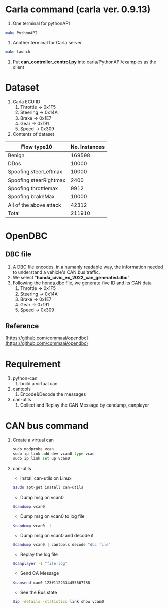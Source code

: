 # Carla command (carla ver. 0.9.13)

1. One terminal for pythonAPI

```bash
make PythonAPI
```

1. Another terminal for Carla server

```bash
make launch
```

1. Put **can_controller_control.py** into  carla/PythonAPI/examples as the client

# Dataset

1. Carla ECU ID
    1. Throttle → 0x1F5
    2. Steering → 0x14A
    3. Brake → 0x1E7
    4. Gear → 0x191 
    5. Speed → 0x309 
2. Contents of dataset

| Flow type10 | No. Instances |
| --- | --- |
| Benign | 169598 |
| DDos | 10000 |
| Spoofing steerLeftmax | 10000 |
| Spoofing steerRightmax | 2400 |
| Spoofing throttlemax | 9912 |
| Spoofing brakeMax | 10000 |
| All of the above attack | 42312 |
| Total | 211910 |

# OpenDBC

## DBC file

1. A DBC file encodes, in a humanly readable way, the information needed to understand a vehicle's CAN bus traffic.
2. We select “**honda_civic_ex_2022_can_generated.dbc**”
3. Following the honda.dbc file, we generate five ID and its CAN data
    1. Throttle → 0x1F5 
    2. Steering → 0x14A 
    3. Brake → 0x1E7
    4. Gear → 0x191 
    5. Speed → 0x309 

## Reference

[https://github.com/commaai/opendbc](https://github.com/commaai/opendbc)

# Requirement

1. python-can
    1. build a virtual can
2. cantools
    1. Encode&Decode the messages
3. can-utils
    1. Collect and Replay the CAN Message by candump, canplayer

# CAN bus command

1. Create a virtual can
    
    ```python
    sudo modprobe vcan
    sudo ip link add dev vcan0 type vcan
    sudo ip link set up vcan0
    ```
    
2. can-utils 
    - Install can-utils on Linux
    
    ```bash
    $sudo apt-get install can-utils
    ```
    
    - Dump msg on vcan0
    
    ```bash
    $candump vcan0
    ```
    
    - Dump msg on vcan0 to log file
    
    ```bash
    $candump vcan0 -l
    ```
    
    - Dump msg on vcan0 and decode it
    
    ```bash
    $candump vcan0 | cantools decode "dbc file"
    ```
    
    - Replay the log file
    
    ```bash
    $canplayer -I "file.log"
    ```
    
    - Send CA Message
    
    ```bash
    $cansend can0 123#1122334455667788
    ```
    
    - See the Bus state
    
    ```bash
    $ip -details -statistics link show vcan0
    ```
